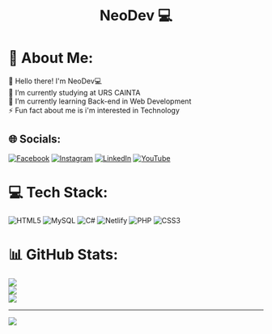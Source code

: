 # <h1 align="center">NeoDev 💻</h1>

# 💫 About Me:
👋 Hello there! I'm NeoDev💻<br>🔭 I’m currently studying at URS CAINTA<br>🌱 I’m currently learning Back-end in Web Development<br>⚡ Fun fact about me is i'm interested in Technology


## 🌐 Socials:
[![Facebook](https://img.shields.io/badge/Facebook-%231877F2.svg?logo=Facebook&logoColor=white)](https://facebook.com/https://www.facebook.com/justin.neobparlan) [![Instagram](https://img.shields.io/badge/Instagram-%23E4405F.svg?logo=Instagram&logoColor=white)](https://instagram.com/https://www.instagram.com/neobparlan/) [![LinkedIn](https://img.shields.io/badge/LinkedIn-%230077B5.svg?logo=linkedin&logoColor=white)](https://linkedin.com/in/https://www.linkedin.com/in/justdevv/) [![YouTube](https://img.shields.io/badge/YouTube-%23FF0000.svg?logo=YouTube&logoColor=white)](https://youtube.com/@https://www.youtube.com/channel/UCMEjaErft2xPzrV3UVamMqw) 

# 💻 Tech Stack:
![HTML5](https://img.shields.io/badge/html5-%23E34F26.svg?style=for-the-badge&logo=html5&logoColor=white) ![MySQL](https://img.shields.io/badge/mysql-%2300000f.svg?style=for-the-badge&logo=mysql&logoColor=white) ![C#](https://img.shields.io/badge/c%23-%23239120.svg?style=for-the-badge&logo=csharp&logoColor=white) ![Netlify](https://img.shields.io/badge/netlify-%23000000.svg?style=for-the-badge&logo=netlify&logoColor=#00C7B7) ![PHP](https://img.shields.io/badge/php-%23777BB4.svg?style=for-the-badge&logo=php&logoColor=white) ![CSS3](https://img.shields.io/badge/css3-%231572B6.svg?style=for-the-badge&logo=css3&logoColor=white)
# 📊 GitHub Stats:
![](https://github-readme-stats.vercel.app/api?username=neoB23&theme=dark&hide_border=false&include_all_commits=false&count_private=false)<br/>
![](https://github-readme-streak-stats.herokuapp.com/?user=neoB23&theme=dark&hide_border=false)<br/>
![](https://github-readme-stats.vercel.app/api/top-langs/?username=neoB23&theme=dark&hide_border=false&include_all_commits=false&count_private=false&layout=compact)

---
[![](https://visitcount.itsvg.in/api?id=neoB23&icon=0&color=0)](https://visitcount.itsvg.in)

<!-- Proudly created with GPRM ( https://gprm.itsvg.in ) -->
